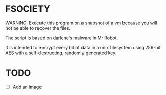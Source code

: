# FSOCIETY

WARNING: Execute this program on a snapshot of a vm because
you will not be able to recover the files.

The script is based on darlene's malware in Mr Robot.

It is intended to encrypt every bit of data in a unix
filesystem using 256-bit AES with a self-destructing, randomly
generated key.

# TODO
- [ ] Add an image